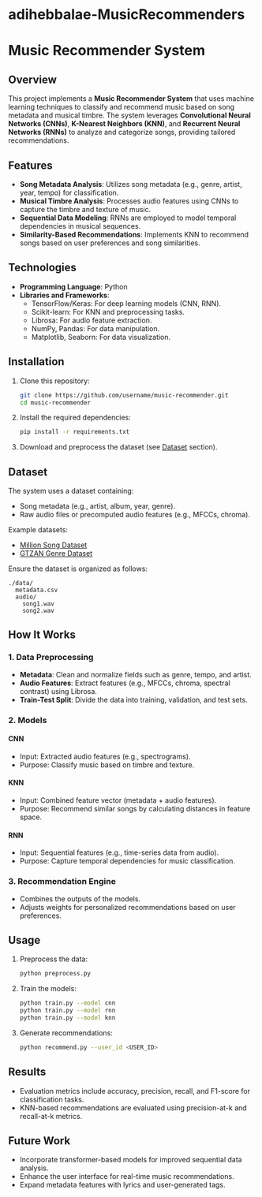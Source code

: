 # adihebbalae-MusicRecommenders
# Music Recommender System

## Overview
This project implements a **Music Recommender System** that uses machine learning techniques to classify and recommend music based on song metadata and musical timbre. The system leverages **Convolutional Neural Networks (CNNs)**, **K-Nearest Neighbors (KNN)**, and **Recurrent Neural Networks (RNNs)** to analyze and categorize songs, providing tailored recommendations.

## Features
- **Song Metadata Analysis**: Utilizes song metadata (e.g., genre, artist, year, tempo) for classification.
- **Musical Timbre Analysis**: Processes audio features using CNNs to capture the timbre and texture of music.
- **Sequential Data Modeling**: RNNs are employed to model temporal dependencies in musical sequences.
- **Similarity-Based Recommendations**: Implements KNN to recommend songs based on user preferences and song similarities.

## Technologies
- **Programming Language**: Python
- **Libraries and Frameworks**:
  - TensorFlow/Keras: For deep learning models (CNN, RNN).
  - Scikit-learn: For KNN and preprocessing tasks.
  - Librosa: For audio feature extraction.
  - NumPy, Pandas: For data manipulation.
  - Matplotlib, Seaborn: For data visualization.

## Installation
1. Clone this repository:
   ```bash
   git clone https://github.com/username/music-recommender.git
   cd music-recommender
   ```
2. Install the required dependencies:
   ```bash
   pip install -r requirements.txt
   ```
3. Download and preprocess the dataset (see [Dataset](#dataset) section).

## Dataset
The system uses a dataset containing:
- Song metadata (e.g., artist, album, year, genre).
- Raw audio files or precomputed audio features (e.g., MFCCs, chroma).

Example datasets:
- [Million Song Dataset](https://labrosa.ee.columbia.edu/millionsong/)
- [GTZAN Genre Dataset](http://marsyas.info/downloads/datasets.html)

Ensure the dataset is organized as follows:
```
./data/
  metadata.csv
  audio/
    song1.wav
    song2.wav
```

## How It Works
### 1. Data Preprocessing
- **Metadata**: Clean and normalize fields such as genre, tempo, and artist.
- **Audio Features**: Extract features (e.g., MFCCs, chroma, spectral contrast) using Librosa.
- **Train-Test Split**: Divide the data into training, validation, and test sets.

### 2. Models
#### **CNN**
- Input: Extracted audio features (e.g., spectrograms).
- Purpose: Classify music based on timbre and texture.

#### **KNN**
- Input: Combined feature vector (metadata + audio features).
- Purpose: Recommend similar songs by calculating distances in feature space.

#### **RNN**
- Input: Sequential features (e.g., time-series data from audio).
- Purpose: Capture temporal dependencies for music classification.

### 3. Recommendation Engine
- Combines the outputs of the models.
- Adjusts weights for personalized recommendations based on user preferences.

## Usage
1. Preprocess the data:
   ```bash
   python preprocess.py
   ```
2. Train the models:
   ```bash
   python train.py --model cnn
   python train.py --model rnn
   python train.py --model knn
   ```
3. Generate recommendations:
   ```bash
   python recommend.py --user_id <USER_ID>
   ```

## Results
- Evaluation metrics include accuracy, precision, recall, and F1-score for classification tasks.
- KNN-based recommendations are evaluated using precision-at-k and recall-at-k metrics.

## Future Work
- Incorporate transformer-based models for improved sequential data analysis.
- Enhance the user interface for real-time music recommendations.
- Expand metadata features with lyrics and user-generated tags.


